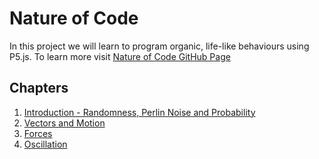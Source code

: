 # Nature of Code

In this project we will learn to program organic, life-like behaviours using P5.js.
To learn more visit [Nature of Code GitHub Page](https://olgatorok.github.io/NatureOfCode/)

## Chapters
1. [Introduction - Randomness, Perlin Noise and Probability](01_Introduction/)
2. [Vectors and Motion](02_Vectors/)
3. [Forces](03_Forces/)
4. [Oscillation](04_Oscillation)
